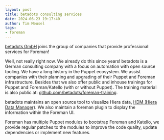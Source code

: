 ```yaml
---
layout: post
title: betadots consulting services
date: 2024-06-23 19:17:40
author: Tim Meusel
tags:
- foreman
---
```


[betadots GmbH](https://www.betadots.de/) joins the group of companies that
provide professional services for Foreman!

<!--more-->

Well, not really right now. We already do this since years! betadots is a
German consulting company with a focus on automation with open source
tooling. We have a long history in the Puppet ecosystem. We assist companies
with their planning and upgrading of their Puppet and Foreman infrastructure.
Besides that we also offer public and inhouse trainings for Puppet and
Foreman/Katello (with or without Puppet). The training material is also public
at: [github.com/betadots/foreman-training](https://github.com/betadots/foreman-training?tab=readme-ov-file#foremankatello-training).

betadots maintains an open source tool to visualize Hiera data,
[HDM (Hiera Data Manager)](https://github.com/betadots/hdm?tab=readme-ov-file#hdm---hiera-data-manager).
We also maintain a foreman plugin to display the information within the Foreman
UI.

Foreman has multiple Puppet modules to bootstrap Foreman and Katello, we provide
regular patches to the modules to improve the code quality, update dependencies
or implement new features.
